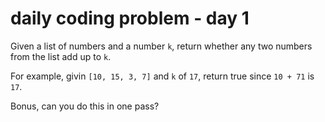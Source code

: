 # daily coding problem - day 1

Given a list of numbers and a number `k`, return whether any two numbers from the list add up to `k`.

For example, givin `[10, 15, 3, 7]` and `k` of `17`, return true since `10 + 71` is `17`. 

Bonus, can you do this in one pass?
